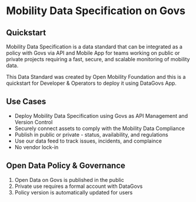 # Mobility Data Specification on Govs

## Quickstart

Mobility Data Specification is a data standard that can be integrated as a policy with Govs via API and Mobile App for teams 
working on public or private projects requiring a fast, secure, and scalable monitoring of mobility data.

This Data Standard was created by Open Mobility Foundation and this is a quickstart for Developer & Operators to deploy it using DataGovs App.

## Use Cases

- Deploy Mobility Data Specification using Govs as API Management and Version Control
- Securely connect assets to comply with the Mobility Data Compliance 
- Publish in public or private - status, availability, and regulations 
- Use our data feed to track issues, incidents, and complaince
- No vendor lock-in 

## Open Data Policy & Governance 

1. Open Data on Govs is published in the public
2. Private use requires a formal account with DataGovs 
3. Policy version is automatically updated for users


